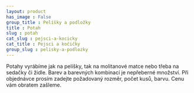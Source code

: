 ```yaml
---
layout: product
has_image : False
group_title : Pelíšky a podložky
title : Potah
slug : potah
cat_slug : pejsci-a-kocicky
cat_title : Pejsci a kočičky
group_slug : pelisky-a-podlozky
---
```


Potahy vyrábíme jak na pelíšky, tak na molitanové matce nebo třeba na sedačky či židle. Barev a barevných kombinací je nepřeberné množství. Při objednávce prosím zadejte požadovaný rozměr, počet kusů, barvu. Cenu vám obratem zašleme.

